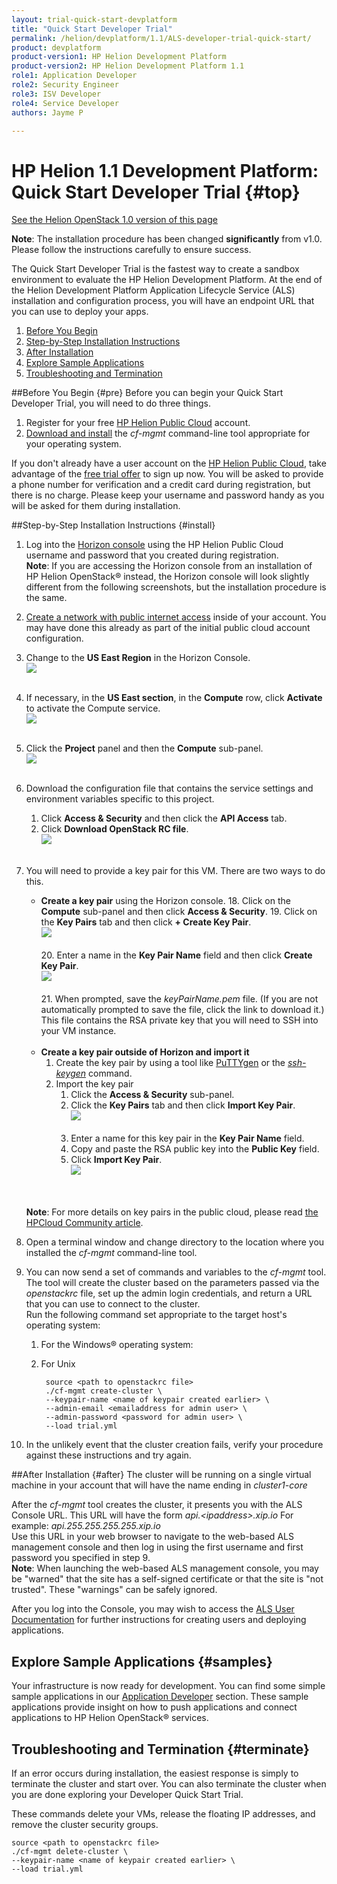 ```yaml
---
layout: trial-quick-start-devplatform
title: "Quick Start Developer Trial"
permalink: /helion/devplatform/1.1/ALS-developer-trial-quick-start/
product: devplatform
product-version1: HP Helion Development Platform
product-version2: HP Helion Development Platform 1.1
role1: Application Developer
role2: Security Engineer
role3: ISV Developer 
role4: Service Developer
authors: Jayme P

---
```

<!--PUBLISHED-->

<script>
function PageRefresh {
onLoad="window.refresh"
}
PageRefresh();
</script>

# HP Helion 1.1 Development Platform: Quick Start Developer Trial {#top}
[See the Helion OpenStack 1.0 version of this page](/helion/devplatform/ALS-developer-trial-quick-start/)

**Note**: The installation procedure has been changed **significantly** from v1.0. Please follow the instructions carefully to ensure success.

The Quick Start Developer Trial is the fastest way to create a sandbox environment to evaluate the HP Helion Development Platform. At the end of the Helion Development Platform Application Lifecycle Service (ALS) installation and configuration process, you will have an endpoint URL that you can use to deploy your apps.

1. [Before You Begin](#pre)
2. [Step-by-Step Installation Instructions](#install)
3. [After Installation](#after)
4. [Explore Sample Applications](#samples)
5. [Troubleshooting and Termination](#terminate)

##Before You Begin {#pre}
Before you can begin your Quick Start Developer Trial, you will need to do three things.

1. Register for your free <a href="https://horizon.hpcloud.com/register" target="_blank">HP Helion Public Cloud</a> account.
3. [Download and install](/helion/devplatform/1.1/als/client/download) the *cf-mgmt* command-line tool appropriate for your operating system.

If you don't already have a user account on the <a href="https://horizon.hpcloud.com/register" target="_blank">HP Helion Public Cloud</a>, take advantage of the <a href="http://www.hpcloud.com/cloud-credit" target="_blank">free trial offer</a> to sign up now. You will be asked to provide a phone number for verification and a credit card during registration, but there is no charge. Please keep your username and password handy as you will be asked for them during installation.

##Step-by-Step Installation Instructions {#install}
1. Log into the [Horizon console](https://horizon.hpcloud.com/) using the HP Helion Public Cloud username and password that you created during registration. <br /> **Note**: If you are accessing the Horizon console from an installation of HP Helion OpenStack&reg; instead, the Horizon console will look slightly different from the following screenshots, but the installation procedure is the same.
2. [Create a network with public internet access](https://community.hpcloud.com/article/how-create-or-delete-network#create) inside of your account. You may have done this already as part of the initial public cloud account configuration.
4. Change to the **US East Region** in the Horizon Console.<br /><img src="media/quickstartA11.png"/><br /><br />
5. If necessary, in the **US East section**, in the **Compute** row, click **Activate** to activate the Compute service.<br /><img src="media/quickstartB11.png"/><br /><br />
3. Click the **Project** panel and then the **Compute** sub-panel.<br /><img src="media/quickstartC11.png"/><br><br>
6. Download the configuration file that contains the service settings and environment variables specific to this project.
	1. Click **Access & Security** and then click the **API Access** tab.
	2. Click **Download OpenStack RC file**.<br><img src="media/quickstartDownloadRCFile.png"/><br /><br />

10. You will need to provide a key pair for this VM. There are two ways to do this. 
	- **Create a key pair** using the Horizon console.
		18. Click on the **Compute** sub-panel and then click **Access & Security**.
		19. Click on the **Key Pairs** tab and then click **+ Create Key Pair**.<br /><img src="media/quickstartE11.png"/></br></br>
		20. Enter a name in the **Key Pair Name** field and then click **Create Key Pair**.<br /><img src="media/quickstartkeypair"/></br></br>
		21. When prompted, save the *keyPairName.pem* file. (If you are not automatically prompted to save the file, click the link to download it.) This file contains the RSA private key that you will need to SSH into your VM instance.</br></br>
	- **Create a key pair outside of Horizon and import it** 
		1. Create the key pair by using a tool like [PuTTYgen](http://www.chiark.greenend.org.uk/~sgtatham/putty/docs.html) or the [*ssh-keygen*](http://linux.die.net/man/1/ssh-keygen) command.
		2. Import the key pair
			1.  Click the **Access & Security** sub-panel.
			13. Click the **Key Pairs** tab and then click **Import Key Pair**. <br /><img src="media/quickstartImportKeyPair11.png"/><br /><br /> 
			14. Enter a name for this key pair in the **Key Pair Name** field.
			15. Copy and paste the RSA public key into the **Public Key** field.
			16. Click **Import Key Pair**. <br /><img src="media/quickstartImportKeyPairName11.png"/><br /><br />
		
	<br />**Note**: For more details on key pairs in the public cloud, please read [the HPCloud Community article](http://community.hpcloud.com/article/managing-your-key-pairs-0).	<br />

8. Open a terminal window and change directory to the location where you installed the *cf-mgmt* command-line tool.
9. You can now send a set of commands and variables to the *cf-mgmt* tool. <br />The tool will create the cluster based on the parameters passed via the *openstackrc* file, set up the admin login credentials, and return a URL that you can use to connect to the cluster. <br />Run the following command set appropriate to the target host's operating system:
	1. For the Windows&reg; operating system:
	2. For Unix
 		
			source <path to openstackrc file>
			./cf-mgmt create-cluster \
			--keypair-name <name of keypair created earlier> \
			--admin-email <emailaddress for admin user> \
			--admin-password <password for admin user> \
			--load trial.yml
10. In the unlikely event that the cluster creation fails, verify your procedure against these instructions and try again. 


##After Installation {#after}
The cluster will be running on a single virtual machine in your account that will have the name ending in *cluster1-core*

After the *cf-mgmt* tool creates the cluster, it presents you with the ALS Console URL. This URL will have the form *api.<*ipaddress*>.xip.io*  For example: *api.255.255.255.255.xip.io* <br /> Use this URL in your web browser to navigate to the web-based ALS management console and then log in using the first username and first password you specified in step 9. <br />**Note**: When launching the web-based ALS management console, you may be "warned" that the site has a self-signed certificate or that the site is "not trusted". These "warnings" can be safely ignored.

After you log into the Console, you may wish to access the [ALS User Documentation](/helion/devplatform/1.1/als/user/) for further instructions for creating users and deploying applications.

## Explore Sample Applications {#samples}
Your infrastructure is now ready for development. You can find some simple sample applications in our [Application Developer](/helion/devplatform/1.1/appdev/) section. These sample applications provide insight on how to push applications and connect applications to HP Helion OpenStack&reg; services. 

## Troubleshooting and Termination {#terminate}
If an error occurs during installation, the easiest response is simply to terminate the cluster and start over. You can also terminate the cluster when you are done exploring your Developer Quick Start Trial.

These commands delete your VMs, release the floating IP addresses, and remove the cluster security groups.
		
	source <path to openstackrc file>
    ./cf-mgmt delete-cluster \
	--keypair-name <name of keypair created earlier> \
	--load trial.yml
